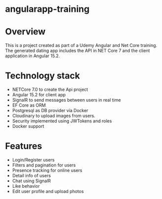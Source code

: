 # angularapp-training

# **Overview**
This is a project created as part of a Udemy Angular and Net Core training. The generated dating app includes the API in NET Core 7 and the client application in Angular 15.2.

# **Technology stack**
* NETCore 7.0 to create the Api project
* Angular 15.2 for client app
* SignalR to send messages between users in real time
* EF Core as ORM
* Postgresql as DB provider via Docker
* Cloudinary to upload images from users.
* Security implemented using JWTokens and roles
* Docker support

# **Features**
* Login/Register users
* Filters and pagination for users
* Presence tracking for online users
* Detail info of users
* Chat using SignalR
* Like behavior
* Edit user profile and upload photos

